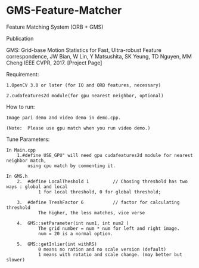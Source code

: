 # GMS-Feature-Matcher
Feature Matching System (ORB + GMS)

Publication 

GMS: Grid-base Motion Statistics for Fast, Ultra-robust Feature correspondence, JW Bian, W Lin, Y Matsushita, SK Yeung, TD Nguyen, MM Cheng IEEE CVPR, 2017. [Project Page]

Requirement:

	1.OpenCV 3.0 or later (for IO and ORB features, necessary)

	2.cudafeatures2d module(for gpu nearest neighbor, optional)

How to run:

	Image pari demo and video demo in demo.cpp.

	(Note:	Please use gpu match when you run video demo.)
	
Tune Parameters:

	In Main.cpp
		1.#define USE_GPU" will need gpu cudafeatures2d module for nearest neighbor match, 
			using cpu match by commenting it.
	
	In GMS.h
		2.	#define LocalTheshold 1			// Chosing threshold has two ways : global and local
				1 for local threshold, 0 for global threshold;
				
		3.	#define TreshFactor 6			// factor for calculating threshold
				The higher, the less matches, vice verse
				
		4. 	GMS::setParameter(int num1, int num2 )
				The grid number = num * num for left and right image.
				num = 20 is a normal option.
				
		5. 	GMS::getInlier(int withRS)
				0 means no ration and no scale version (default)
				1 means with rotatio and scale change. (may better but slower)


